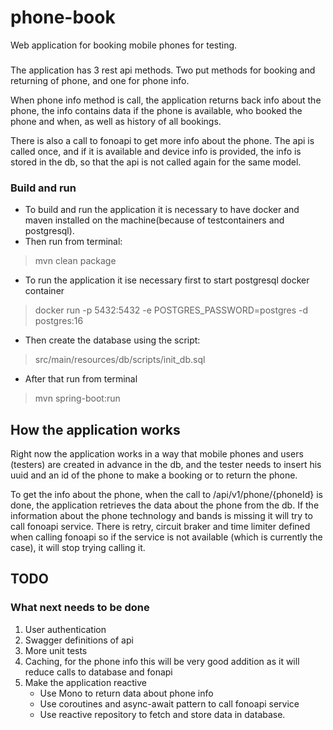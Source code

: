 # phone-book

Web application for booking mobile phones for testing.


###

The application has 3 rest api methods. Two put methods for booking and returning of phone, and 
one for phone info. 

When phone info method is call, the application returns back info about the phone, the info contains
data if the phone is available, who booked the phone and when, as well as history of all bookings. 

There is also a call to fonoapi to get more info about the phone. The api is called once, and if it is
available and device info is provided, the info is stored in the db, so that the api is not called again 
for the same model. 


### Build and run 

- To build and run the application it is necessary to have docker and maven installed on the machine(because of testcontainers and postgresql).
- Then run from terminal:

> mvn clean package

- To run the application it ise necessary first to start postgresql docker container

> docker run -p 5432:5432 -e POSTGRES_PASSWORD=postgres -d postgres:16

- Then create the database using the script: 

> src/main/resources/db/scripts/init_db.sql

- After that run from terminal 

> mvn spring-boot:run


## How the application works

Right now the application works in a way that mobile phones and users (testers) are created in advance in the db, 
and the tester needs to insert his uuid and an id of the phone to make a booking or to return the phone. 

To get the info about the phone, when the call to /api/v1/phone/{phoneId} is done, the application retrieves the data 
about the phone from the db. If the information about the phone technology and bands is missing it will try to call 
fonoapi service. There is retry, circuit braker and time limiter defined when calling fonoapi so if the service is not 
available (which is currently the case), it will stop trying calling it. 

## TODO
### What next needs to be done

1. User authentication
2. Swagger definitions of api
3. More unit tests
4. Caching, for the phone info this will be very good addition as it will reduce calls to database and fonapi
5. Make the application reactive 
    - Use Mono to return data about phone info
    - Use coroutines and async-await pattern to call fonoapi service
    - Use reactive repository to fetch and store data in database. 
